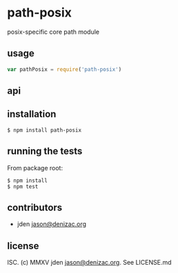 # path-posix
posix-specific core path module

## usage
```js
var pathPosix = require('path-posix')
```


## api


## installation

    $ npm install path-posix


## running the tests

From package root:

    $ npm install
    $ npm test


## contributors

- jden <jason@denizac.org>


## license

ISC. (c) MMXV jden <jason@denizac.org>. See LICENSE.md
